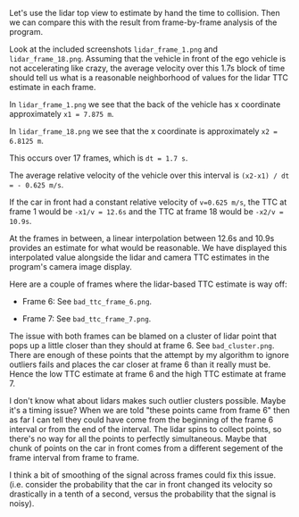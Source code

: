 Let's use the lidar top view to estimate by hand the time to collision.
Then we can compare this with the result from frame-by-frame analysis of the program.

Look at the included screenshots `lidar_frame_1.png` and `lidar_frame_18.png`.
Assuming that the vehicle in front of the ego vehicle is not accelerating like crazy,
the average velocity over this 1.7s block of time should tell us what is a reasonable
neighborhood of values for the lidar TTC estimate in each frame.

In `lidar_frame_1.png` we see that the back of the vehicle has x coordinate approximately `x1 = 7.875 m`.

In `lidar_frame_18.png` we see that the x coordinate is approximately `x2 = 6.8125 m`.

This occurs over 17 frames, which is `dt = 1.7 s`.

The average relative velocity of the vehicle over this interval is `(x2-x1) / dt = - 0.625 m/s`.

If the car in front had a constant relative velocity of `v=0.625 m/s`, the TTC at frame 1 would be `-x1/v = 12.6s`
and the TTC at frame 18 would be `-x2/v = 10.9s`.

At the frames in between, a linear interpolation between 12.6s and 10.9s provides an estimate for what would be reasonable.
We have displayed this interpolated value alongside the lidar and camera TTC estimates in the program's camera image display.

Here are a couple of frames where the lidar-based TTC estimate is way off:

- Frame 6: See `bad_ttc_frame_6.png`. 

- Frame 7: See `bad_ttc_frame_7.png`.


The issue with both frames can be blamed on a cluster of lidar point that pops up a little closer than they should at frame 6. See `bad_cluster.png`.
There are enough of these points that the attempt by my algorithm to ignore outliers fails and places the car closer at frame 6 than it really must be.
Hence the low TTC estimate at frame 6 and the high TTC estimate at frame 7.

I don't know what about lidars makes such outlier clusters possible.
Maybe it's a timing issue? When we are told "these points came from frame 6" then 
as far I can tell they could have come from the beginning of the frame 6 interval or from the end of the interval.
The lidar spins to collect points, so there's no way for all the points to perfectly simultaneous.
Maybe that chunk of points on the car in front comes from a different segement of the frame interval from frame to frame.

I think a bit of smoothing of the signal across frames could fix this issue.
(i.e. consider the probability that the car in front changed its velocity so drastically in a tenth of a second, versus
the probability that the signal is noisy).
